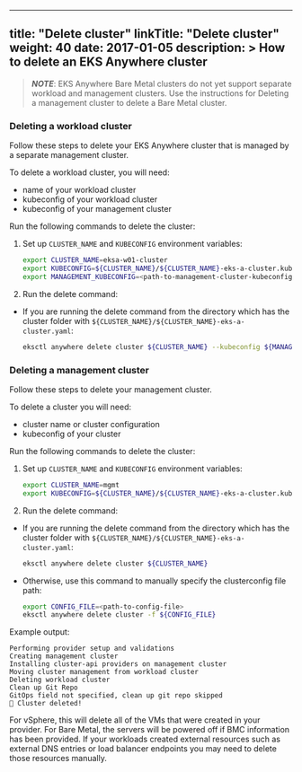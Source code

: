 
---
title: "Delete cluster"
linkTitle: "Delete cluster"
weight: 40
date: 2017-01-05
description: >
  How to delete an EKS Anywhere cluster
---

>**_NOTE_**: EKS Anywhere Bare Metal clusters do not yet support separate workload and management clusters. Use the instructions for Deleting a management cluster to delete a Bare Metal cluster.
>

### Deleting a workload cluster

Follow these steps to delete your EKS Anywhere cluster that is managed by a separate management cluster.

To delete a workload cluster, you will need:
- name of your workload cluster
- kubeconfig of your workload cluster
- kubeconfig of your management cluster

Run the following commands to delete the cluster:

1. Set up `CLUSTER_NAME` and `KUBECONFIG` environment variables:
    ```bash
    export CLUSTER_NAME=eksa-w01-cluster
    export KUBECONFIG=${CLUSTER_NAME}/${CLUSTER_NAME}-eks-a-cluster.kubeconfig
    export MANAGEMENT_KUBECONFIG=<path-to-management-cluster-kubeconfig>
    ```

2. Run the delete command:
- If you are running the delete command from the directory which has the cluster folder with `${CLUSTER_NAME}/${CLUSTER_NAME}-eks-a-cluster.yaml`:

  ```bash
  eksctl anywhere delete cluster ${CLUSTER_NAME} --kubeconfig ${MANAGEMENT_KUBECONFIG}
  ```

### Deleting a management cluster

Follow these steps to delete your management cluster.

To delete a cluster you will need:
- cluster name or cluster configuration 
- kubeconfig of your cluster

Run the following commands to delete the cluster:

1. Set up `CLUSTER_NAME` and `KUBECONFIG` environment variables:
    ```bash
    export CLUSTER_NAME=mgmt
    export KUBECONFIG=${CLUSTER_NAME}/${CLUSTER_NAME}-eks-a-cluster.kubeconfig
    ```

2. Run the delete command:
- If you are running the delete command from the directory which has the cluster folder with `${CLUSTER_NAME}/${CLUSTER_NAME}-eks-a-cluster.yaml`:

  ```bash
  eksctl anywhere delete cluster ${CLUSTER_NAME}
  ```

- Otherwise, use this command to manually specify the clusterconfig file path:
  ```bash
  export CONFIG_FILE=<path-to-config-file>
  eksctl anywhere delete cluster -f ${CONFIG_FILE}
  ```

Example output:
```
Performing provider setup and validations
Creating management cluster
Installing cluster-api providers on management cluster
Moving cluster management from workload cluster
Deleting workload cluster
Clean up Git Repo
GitOps field not specified, clean up git repo skipped
🎉 Cluster deleted!
```

For vSphere, this will delete all of the VMs that were created in your provider.
For Bare Metal, the servers will be powered off if BMC information has been provided.
If your workloads created external resources such as external DNS entries or load balancer endpoints you may need to delete those resources manually.
